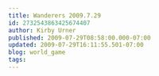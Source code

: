 ```yaml
---
title: Wanderers 2009.7.29
id: 2732543863425674407
author: Kirby Urner
published: 2009-07-29T08:58:00.000-07:00
updated: 2009-07-29T16:11:55.501-07:00
blog: world_game
tags: 
---
```


